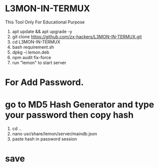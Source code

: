 # L3MON-IN-TERMUX

This Tool Only For Educational Purpose

1. apt update && apt upgrade -y
2. git clone https://github.com/zx-hackers/L3MON-IN-TERMUX.git
3. cd L3MON-IN-TERMUX
4. bash requirement.sh
5. dpkg -i lemon.deb
6. npm audit fix-force
7. run "lemon" to start server

# For Add Password.

# go to MD5 Hash Generator and type your password then copy hash 
 
 1. cd ..
 2. nano usr/share/lemon/server/maindb.json
 3. paste hash in password session

 # save 
